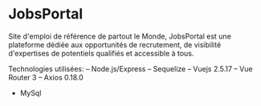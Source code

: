 # JobsPortal
Site d'emploi de référence de partout le Monde, JobsPortal est une plateforme dédiée aux opportunités de recrutement, de visibilité d'expertises de potentiels qualifiés et accessible à tous.

Technologies utilisées:
– Node.js/Express
– Sequelize
– Vuejs 2.5.17
– Vue Router 3
– Axios 0.18.0
- MySql
